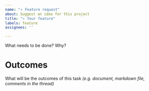 ```yaml
---
name: "⭐️ Feature request"
about: Suggest an idea for this project
title: "⭐️ Your feature"
labels: feature
assignees: ''

---
```


What needs to be done? Why?

# Outcomes

What will be the outcomes of this task *(e.g. document, markdown file, comments in the thread)*
